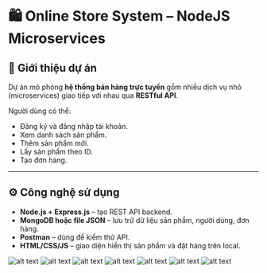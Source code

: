 # 🛍️ Online Store System – NodeJS Microservices

## 🧾 Giới thiệu dự án
Dự án mô phỏng **hệ thống bán hàng trực tuyến** gồm nhiều dịch vụ nhỏ (microservices) giao tiếp với nhau qua **RESTful API**.

Người dùng có thể:
- Đăng ký và đăng nhập tài khoản.
- Xem danh sách sản phẩm.
- Thêm sản phẩm mới.
- Lấy sản phẩm theo ID.
- Tạo đơn hàng.

---

## ⚙️ Công nghệ sử dụng
- **Node.js + Express.js** – tạo REST API backend.
- **MongoDB hoặc file JSON** – lưu trữ dữ liệu sản phẩm, người dùng, đơn hàng.
- **Postman** – dùng để kiểm thử API.
- **HTML/CSS/JS** – giao diện hiển thị sản phẩm và đặt hàng trên local.

![alt text](1.PNG)
![alt text](2.PNG) ![alt text](3.PNG) ![alt text](4.PNG) ![alt text](5.PNG) ![alt text](6.PNG) ![alt text](7.PNG)